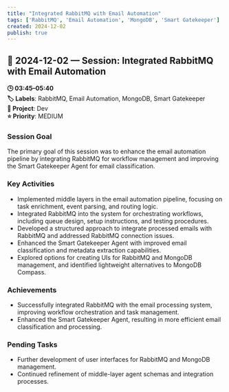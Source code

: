 ```yaml
---
title: "Integrated RabbitMQ with Email Automation"
tags: ['RabbitMQ', 'Email Automation', 'MongoDB', 'Smart Gatekeeper']
created: 2024-12-02
publish: true
---
```


## 📅 2024-12-02 — Session: Integrated RabbitMQ with Email Automation

**🕒 03:45–05:40**  
**🏷️ Labels**: RabbitMQ, Email Automation, MongoDB, Smart Gatekeeper  
**📂 Project**: Dev  
**⭐ Priority**: MEDIUM  


### Session Goal
The primary goal of this session was to enhance the email automation pipeline by integrating RabbitMQ for workflow management and improving the Smart Gatekeeper Agent for email classification.

### Key Activities
- Implemented middle layers in the email automation pipeline, focusing on task enrichment, event parsing, and routing logic.
- Integrated RabbitMQ into the system for orchestrating workflows, including queue design, setup instructions, and testing procedures.
- Developed a structured approach to integrate processed emails with RabbitMQ and addressed RabbitMQ connection issues.
- Enhanced the Smart Gatekeeper Agent with improved email classification and metadata extraction capabilities.
- Explored options for creating UIs for RabbitMQ and MongoDB management, and identified lightweight alternatives to MongoDB Compass.

### Achievements
- Successfully integrated RabbitMQ with the email processing system, improving workflow orchestration and task management.
- Enhanced the Smart Gatekeeper Agent, resulting in more efficient email classification and processing.

### Pending Tasks
- Further development of user interfaces for RabbitMQ and MongoDB management.
- Continued refinement of middle-layer agent schemas and integration processes.
